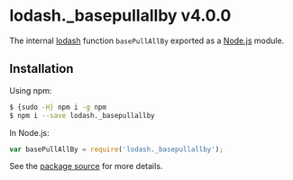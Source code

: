 # lodash._basepullallby v4.0.0

The internal [lodash](https://lodash.com/) function `basePullAllBy` exported as a [Node.js](https://nodejs.org/) module.

## Installation

Using npm:
```bash
$ {sudo -H} npm i -g npm
$ npm i --save lodash._basepullallby
```

In Node.js:
```js
var basePullAllBy = require('lodash._basepullallby');
```

See the [package source](https://github.com/lodash/lodash/blob/4.0.0-npm-packages/lodash._basepullallby) for more details.
